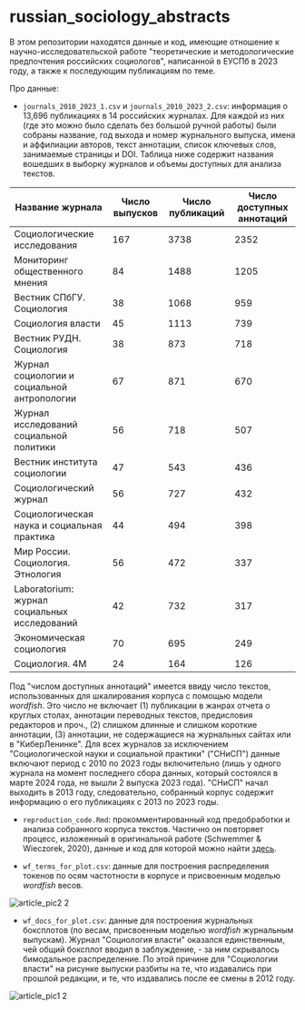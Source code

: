 # russian_sociology_abstracts

В этом репозитории находятся данные и код, имеющие отношение к научно-исследовательской работе "теоретические и методологические предпочтения российских социологов", написанной в ЕУСПб в 2023 году, а также к последующим публикациям по теме.


Про данные:

  - `journals_2010_2023_1.csv` и `journals_2010_2023_2.csv`: информация о 13,696 публикациях в 14 российских журналах. Для каждой из них (где это можно было сделать без большой ручной работы) были собраны название, год выхода и номер журнального выпуска, имена и аффилиации авторов, текст аннотации, список ключевых слов, занимаемые страницы и DOI. Таблица ниже содержит названия вошедших в выборку журналов и объемы доступных для анализа текстов.

| Название журнала  | Число выпусков | Число публикаций | Число доступных аннотаций |
| ------------- | ------------- | ------------- | ------------- |
| Социологические исследования | 167 | 3738 | 2352 | 
| Мониторинг общественного мнения | 84 | 1488 | 1205 |
| Вестник СПбГУ. Социология | 38 | 1068 | 959 |
| Социология власти | 45 | 1113 | 739 |
| Вестник РУДН. Социология | 38 | 873 | 718 |
| Журнал социологии и социальной антропологии | 67 | 871 | 670 |
| Журнал исследований социальной политики | 56 | 718 | 507 |
| Вестник института социологии | 47 | 543 | 436 |
| Социологический журнал | 56 | 727 | 432 |
| Социологическая наука и социальная практика | 44 | 494 | 398 |
| Мир России. Социология. Этнология | 56 | 472 | 337 |
| Laboratorium: журнал социальных исследований | 42 | 732 | 317 |
| Экономическая социология | 70 | 695 | 249 |
| Социология. 4М | 24 | 164 | 126 |



Под "числом доступных аннотаций" имеется ввиду число текстов, использованных для шкалирования корпуса с помощью модели *wordfish*. Это число не включает (1) публикации в жанрах отчета о круглых столах, аннотации переводных текстов, предисловия редакторов и проч., (2) слишком длинные и слишком короткие аннотации, (3) аннотации, не содержащиеся на журнальных сайтах или в "КиберЛенинке". Для всех журналов за исключением "Социологической науки и социальной практики" ("СНиСП") данные включают период с 2010 по 2023 годы включительно (лишь у одного журнала на момент последнего сбора данных, который состоялся в марте 2024 года, не вышли 2 выпуска 2023 года). "СНиСП" начал выходить в 2013 году, следовательно, собранный корпус содержит информацию о его публикациях с 2013 по 2023 годы.


  - `reproduction_code.Rmd`: прокомментированный код предобработки и анализа собранного корпуса текстов. Частично он повторяет процесс, изложенный в оригинальной работе (Schwemmer & Wieczorek, 2020), данные и код для которой можно найти [здесь](https://dataverse.harvard.edu/dataset.xhtml?persistentId=doi:10.7910/DVN/P329Z0).



  - `wf_terms_for_plot.csv`: данные для построения распределения токенов по осям частотности в корпусе и присвоенным моделью *wordfish* весов.

![article_pic2 2](https://github.com/artpech23/russian_sociology_abstracts/assets/105486005/807c8fc4-7234-4b0c-aeb5-0c92e174a5c3)


  - `wf_docs_for_plot.csv`: данные для построения журнальных боксплотов (по весам, присвоенным моделью *wordfish* журнальным выпускам). Журнал "Социология власти" оказался единственным, чей общий боксплот вводил в заблуждение, - за ним скрывалось бимодальное распределение. По этой причине для "Социологии власти" на рисунке выпуски разбиты на те, что издавались при прошлой редакции, и те, что издавались после ее смены в 2012 году.

![article_pic1 2](https://github.com/artpech23/russian_sociology_abstracts/assets/105486005/f045a5c0-f1a9-4c18-bb99-23eaf003a30b)






